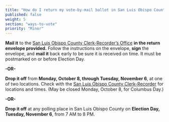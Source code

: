 ```yaml
---
title: "How do I return my vote-by-mail ballot in San Luis Obispo County?"
published: false
weight: 5
section: "ways-to-vote"
priority: "Minor"
---
```


**Mail it** to the [San Luis Obispo County Clerk-Recorder’s Office](#section-election-office-contact) **in the return envelope provided.** Follow the instructions on the envelope, **sign** the envelope, and **mail it** back early to be sure it is received on time. It must be postmarked on or before Election Day.  

**-OR-**  

**Drop it off** from **Monday, October 8, through Tuesday, November 6**, at one of two locations. Check with the [San Luis Obispo County Clerk-Recorder](http://www.slocounty.ca.gov/clerk/ContactUs.htm) for locations and times. (May be closed Monday, October 8, for Columbus Day.)

**-OR-**  

**Drop it off** at any polling place in San Luis Obispo County on **Election Day, Tuesday, November 6**, from 7 AM to 8 PM.  
